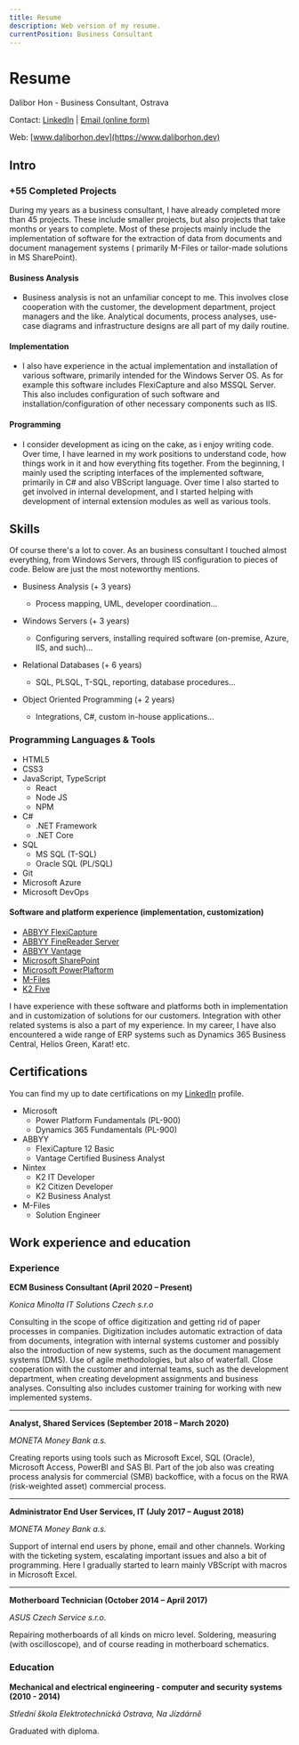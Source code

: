 ```yaml
---
title: Resume
description: Web version of my resume.
currentPosition: Business Consultant
---
```


# Resume

Dalibor Hon - Business Consultant, Ostrava

Contact: [LinkedIn](https://www.linkedin.com/in/dalibor-hon/) | [Email (online form)](https://www.daliborhon.dev/en/contact)

Web: [www.daliborhon.dev](https://www.daliborhon.dev)

## Intro

### +55 Completed Projects

During my years as a business consultant, I have already completed more than 45 projects. These include smaller projects, but also projects that take months or years to complete.
Most of these projects mainly include the implementation of software for the extraction of data from documents and document management systems ( primarily M-Files or tailor-made solutions in MS SharePoint).

#### Business Analysis

-   Business analysis is not an unfamiliar concept to me. This involves close cooperation with the customer, the development department, project managers and the like.
    Analytical documents, process analyses, use-case diagrams and infrastructure designs are all part of my daily routine.

#### Implementation

-   I also have experience in the actual implementation and installation of various software, primarily intended for the Windows Server OS.
    As for example this software includes FlexiCapture and also MSSQL Server. This also includes configuration of such software and installation/configuration of other necessary components such as IIS.

#### Programming

-   I consider development as icing on the cake, as i enjoy writing code. Over time, I have learned in my work positions to understand code, how things work in it and how everything fits together.
    From the beginning, I mainly used the scripting interfaces of the implemented software, primarily in C# and also VBScript language.
    Over time I also started to get involved in internal development, and I started helping with development of internal extension modules as well as various tools.

## Skills

Of course there's a lot to cover. As an business consultant I touched almost everything, from Windows Servers, through IIS configuration to pieces of code.
Below are just the most noteworthy mentions.

-   Business Analysis (\+ 3 years)

    -   Process mapping, UML, developer coordination...

-   Windows Servers (\+ 3 years)

    -   Configuring servers, installing required software (on-premise, Azure, IIS, and such)...

-   Relational Databases (\+ 6 years)

    -   SQL, PLSQL, T-SQL, reporting, database procedures...

-   Object Oriented Programming (\+ 2 years)
    -   Integrations, C#, custom in-house applications...

### Programming Languages & Tools

-   HTML5
-   CSS3
-   JavaScript, TypeScript
    -   React
    -   Node JS
    -   NPM
-   C#
    -   .NET Framework
    -   .NET Core
-   SQL
    -   MS SQL (T-SQL)
    -   Oracle SQL (PL/SQL)
-   Git
-   Microsoft Azure
-   Microsoft DevOps

#### Software and platform experience (implementation, customization)

-   [ABBYY FlexiCapture](https://www.abbyy.com/flexicapture/)
-   [ABBYY FineReader Server](https://www.abbyy.com/finereader-server/)
-   [ABBYY Vantage](https://www.abbyy.com/vantage/)
-   [Microsoft SharePoint](https://www.microsoft.com/cs-cz/microsoft-365/sharepoint/collaboration)
-   [Microsoft PowerPlaftorm](https://powerplatform.microsoft.com/en-us/)
-   [M-Files](https://www.m-files.com/)
-   [K2 Five](https://www.nintex.com/process-automation/k2-software/)

I have experience with these software and platforms both in implementation and in customization of solutions for our customers.
Integration with other related systems is also a part of my experience. In my career, I have also encountered a wide range of ERP systems such as Dynamics 365 Business Central, Helios Green, Karat! etc.

## Certifications

You can find my up to date certifications on my [LinkedIn](https://www.linkedin.com/in/dalibor-hon/details/certifications/) profile.

-   Microsoft
    -   Power Platform Fundamentals (PL-900)
    -   Dynamics 365 Fundamentals (PL-900)
-   ABBYY
    -   FlexiCapture 12 Basic
    -   Vantage Certified Business Analyst
-   Nintex
    -   K2 IT Developer
    -   K2 Citizen Developer
    -   K2 Business Analyst
-   M-Files
    -   Solution Engineer

## Work experience and education

### Experience

**ECM Business Consultant (April 2020 – Present)**

_Konica Minolta IT Solutions Czech s.r.o_

Consulting in the scope of office digitization and getting rid of paper processes in companies.
Digitization includes automatic extraction of data from documents, integration with internal systems customer and possibly also the
introduction of new systems, such as the document management systems (DMS). Use of agile methodologies, but also of waterfall.
Close cooperation with the customer and internal teams, such as the development department, when creating development assignments and business analyses.
Consulting also includes customer training for working with new implemented systems.

---

**Analyst, Shared Services (September 2018 – March 2020)**

_MONETA Money Bank a.s._

Creating reports using tools such as Microsoft Excel, SQL (Oracle), Microsoft Access, PowerBI and SAS BI.
Part of the job also was creating process analysis for commercial (SMB) backoffice, with a focus on the RWA (risk-weighted asset) commercial process.

---

**Administrator End User Services, IT (July 2017 – August 2018)**

_MONETA Money Bank a.s._

Support of internal end users by phone, email and other channels. Working with the ticketing system, escalating important issues and also a bit of programming.
Here I gradually started to learn mainly VBScript with macros in Microsoft Excel.

---

**Motherboard Technician (October 2014 – April 2017)**

_ASUS Czech Service s.r.o._

Repairing motherboards of all kinds on micro level. Soldering, measuring (with oscilloscope), and of course reading in motherboard schematics.

### Education

**Mechanical and electrical engineering - computer and security systems (2010 - 2014)**

_Střední škola Elektrotechnická Ostrava, Na Jízdárně_

Graduated with diploma.
